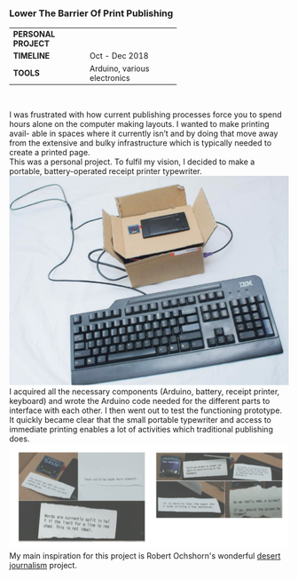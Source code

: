 ### Lower The Barrier Of Print Publishing

<table style="width:60%">
  <tr>
    <td><b>PERSONAL PROJECT</b></td>
  </tr>
  <tr>
    <td><b>TIMELINE</b></td>
    <td>Oct - Dec 2018</td>
  </tr>
  <tr>
    <td><b>TOOLS</b></td>
    <td>Arduino, various electronics</td>
  </tr>
</table> <br>

I was frustrated with how current publishing processes force you to spend hours alone on the computer making layouts. I wanted to make printing avail- able in spaces where it currently isn’t and by doing that move away from the extensive and bulky infrastructure which is typically needed to create a printed page.<br>
This was a personal project. To fulfil my vision, I decided to make a portable, battery-operated receipt printer typewriter.<br>
![](img/typewriter_1.png)
<br>I acquired all the necessary components (Arduino, battery, receipt printer, keyboard) and wrote the Arduino code needed for the different parts to interface with each other. I then went out to test the functioning prototype. It quickly became clear that the small portable typewriter and access to immediate printing enables a lot of activities which traditional publishing does.<br>
![](img/typewriter_two.png)<br>
My main inspiration for this project is Robert Ochshorn's wonderful [desert journalism](http://lowerquality.com/desertjournalism/) project.